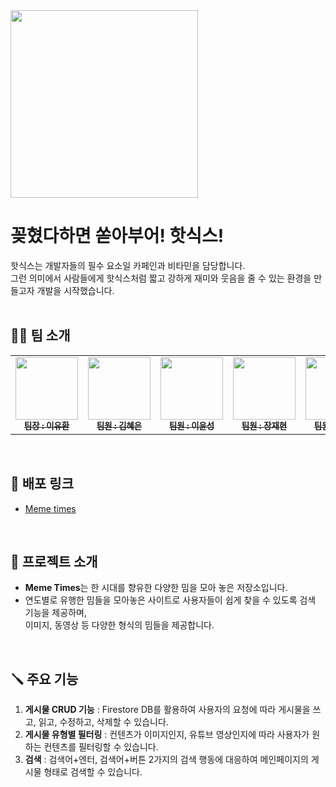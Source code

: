 <img src="https://www.notion.so/image/https%3A%2F%2Fprod-files-secure.s3.us-west-2.amazonaws.com%2F83c75a39-3aba-4ba4-a792-7aefe4b07895%2Fd9eba5d3-f80f-41dd-a033-7d8383a32704%2Fproduct_view0106_bh12.png?table=block&id=c2b25a9a-caad-4e37-bc0b-4421d5a3ae36&spaceId=83c75a39-3aba-4ba4-a792-7aefe4b07895&width=250&userId=0819e927-7632-4c63-a0b0-cf036bad4828&cache=v2" style="width: 300px; height: 300px;">

# 꽂혔다하면 쏟아부어! 핫식스!

핫식스는 개발자들의 필수 요소일 카페인과 비타민을 담당합니다.<br/>
그런 의미에서 사람들에게 핫식스처럼 짧고 강하게 재미와 웃음을 줄 수 있는 환경을 만들고자 개발을 시작했습니다.
<br/><br/>

## 👨‍💻 팀 소개
<table>
  <tbody>
    <tr>
      <td align="center"><a href="https://github.com/Berithx"><img src="https://avatars.githubusercontent.com/u/154594004?v=4" width="100px;" alt=""/><br /><sub><b> 팀장 : 이유환 </b></sub></a><br /></td>
      <td align="center"><a href="https://github.com/MetroDefro"><img src="https://avatars.githubusercontent.com/u/65336674?v=4" width="100px;" alt=""/><br /><sub><b> 팀원 : 김혜은 </b></sub></a><br /></td>
      <td align="center"><a href="https://github.com/lis0517"><img src="https://avatars.githubusercontent.com/u/43354156?v=4" width="100px;" alt=""/><br /><sub><b> 팀원 : 이윤성 </b></sub></a><br /></td>
      <td align="center"><a href="https://github.com/JangJaehyeonn"><img src="https://avatars.githubusercontent.com/u/96277705?v=4" width="100px;" alt=""/><br /><sub><b> 팀원 : 장재현 </b></sub></a><br /></td>
      <td align="center"><a href="https://github.com/HyeonjinChoi"><img src="https://avatars.githubusercontent.com/u/63872787?v=4" width="100px;" alt=""/><br /><sub><b> 팀원 : 최현진 </b></sub></a><br /></td>
    </tr>
  </tbody>
</table>
<br/>

## 📰 배포 링크
 - [Meme times](https://berithx.github.io/Hotsix_mini_project/main_folder/index.html)
<br/>

## 🌟 프로젝트 소개
 - **Meme Times**는 한 시대를 향유한 다양한 밈을 모아 놓은 저장소입니다.
 - 연도별로 유행한 밈들을 모아놓은 사이트로 사용자들이 쉽게 찾을 수 있도록 검색 기능을 제공하며,<br/>
   이미지, 동영상 등 다양한 형식의 밈들을 제공합니다.
<br/>

## 🪛 주요 기능
1. **게시물 CRUD 기능** : Firestore DB를 활용하여 사용자의 요청에 따라 게시물을 쓰고, 읽고, 수정하고, 삭제할 수 있습니다.
2. **게시물 유형별 필터링** : 컨텐츠가 이미지인지, 유튜브 영상인지에 따라 사용자가 원하는 컨텐츠를 필터링할 수 있습니다.
3. **검색** : 검색어+엔터, 검색어+버튼 2가지의 검색 행동에 대응하여 메인페이지의 게시물 형태로 검색할 수 있습니다.
